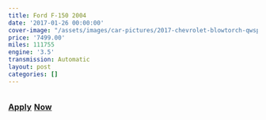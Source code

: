 ```yaml
---
title: Ford F-150 2004
date: '2017-01-26 00:00:00'
cover-image: "/assets/images/car-pictures/2017-chevrolet-blowtorch-qwsp-silverado-482x200.jpg"
price: '7499.00'
miles: 111755
engine: '3.5'
transmission: Automatic
layout: post
categories: []
---
```

## <u style="font-size: 16px; letter-spacing: 0.01em;">Apply</u> <u style="font-size: 16px; letter-spacing: 0.01em;">Now</u>